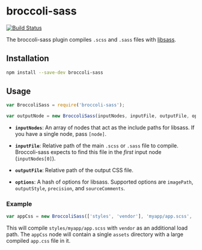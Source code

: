 # broccoli-sass

[![Build Status](https://travis-ci.org/joliss/broccoli-sass.svg?branch=master)](https://travis-ci.org/joliss/broccoli-sass)

The broccoli-sass plugin compiles `.scss` and `.sass` files with
[libsass](https://github.com/hcatlin/libsass).

## Installation

```bash
npm install --save-dev broccoli-sass
```

## Usage

```js
var BroccoliSass = require('broccoli-sass');

var outputNode = new BroccoliSass(inputNodes, inputFile, outputFile, options);
```

* **`inputNodes`**: An array of nodes that act as the include paths for
  libsass. If you have a single node, pass `[node]`.

* **`inputFile`**: Relative path of the main `.scss` or `.sass` file to compile.
  Broccoli-sass expects to find this file in the *first* input node
  (`inputNodes[0]`).

* **`outputFile`**: Relative path of the output CSS file.

* **`options`**: A hash of options for libsass. Supported options are
  `imagePath`, `outputStyle`, `precision`, and `sourceComments`.

### Example

```js
var appCss = new BroccoliSass(['styles', 'vendor'], 'myapp/app.scss', 'assets/app.css');
```

This will compile `styles/myapp/app.scss` with `vendor` as an additional load
path. The `appCss` node will contain a single `assets` directory with
a large compiled `app.css` file in it.
